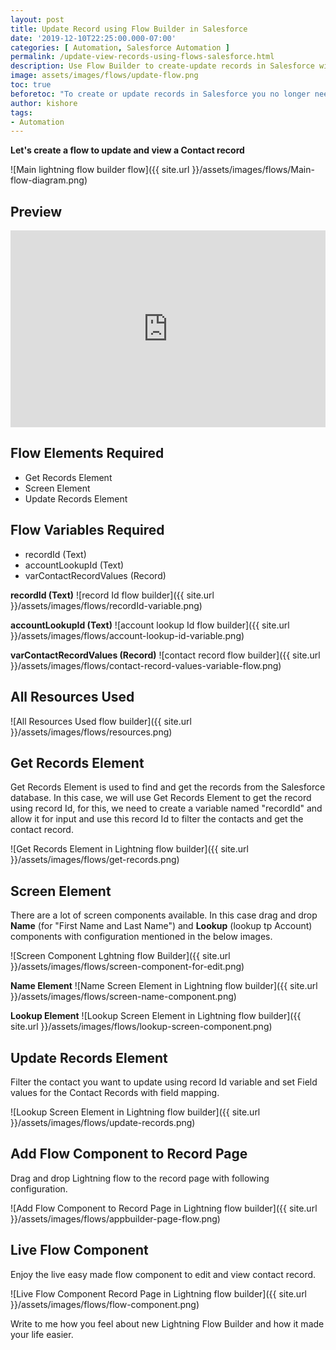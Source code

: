 ```yaml
---
layout: post
title: Update Record using Flow Builder in Salesforce
date: '2019-12-10T22:25:00.000-07:00'
categories: [ Automation, Salesforce Automation ]
permalink: /update-view-records-using-flows-salesforce.html
description: Use Flow Builder to create-update records in Salesforce without code and just clicks. Mastering flows can reduce the usage of code by 70-80%.
image: assets/images/flows/update-flow.png
toc: true
beforetoc: "To create or update records in Salesforce you no longer need to write a Lightning component, you can make use of Lightning Flow Builder where you can create any requirement just by clicks. Mastering flows can reduce the usage of code by 70-80%, and you don't have to write any test classes for what you build. Flows come with a component visibility option with which you can show/hide flow components conditionally."
author: kishore
tags:
- Automation
---
```



**Let's create a flow to update and view a Contact record**

![Main lightning flow builder flow]({{ site.url }}/assets/images/flows/Main-flow-diagram.png)

## Preview

<iframe style="width:100%;" height="315" src="https://www.youtube.com/embed/ZMQkFouwnX4" frameborder="0" allowfullscreen></iframe>

## Flow Elements Required

 - Get Records Element 
 - Screen Element 
 - Update Records Element

## Flow Variables Required

- recordId (Text)
- accountLookupId (Text)
- varContactRecordValues (Record)

**recordId (Text)**
![record Id flow builder]({{ site.url }}/assets/images/flows/recordId-variable.png)

**accountLookupId (Text)**
![account lookup Id flow builder]({{ site.url }}/assets/images/flows/account-lookup-id-variable.png)

**varContactRecordValues (Record)**
![contact record flow builder]({{ site.url }}/assets/images/flows/contact-record-values-variable-flow.png)

## All Resources Used
![All Resources Used flow builder]({{ site.url }}/assets/images/flows/resources.png)

## Get Records Element
Get Records Element is used to find and get the records from the Salesforce database. In this case, we will use Get Records Element to get the record using record Id, for this, we need to create a variable named "recordId" and allow it for input and use this record Id to filter the contacts and get the contact record.

![Get Records Element in Lightning flow builder]({{ site.url }}/assets/images/flows/get-records.png)

## Screen Element
There are a lot of screen components available. In this case drag and drop **Name**  (for "First Name and  Last Name") and **Lookup**  (lookup tp Account) components with configuration mentioned in the below images.

![Screen Component Lghtning flow Builder]({{ site.url }}/assets/images/flows/screen-component-for-edit.png)

**Name Element**
![Name Screen Element in Lightning flow builder]({{ site.url }}/assets/images/flows/screen-name-component.png)

**Lookup Element**
![Lookup Screen Element in Lightning flow builder]({{ site.url }}/assets/images/flows/lookup-screen-component.png)

## Update Records Element
Filter the contact you want to update using record Id variable and set Field values for the Contact Records with field mapping.

![Lookup Screen Element in Lightning flow builder]({{ site.url }}/assets/images/flows/update-records.png)

## Add Flow Component to Record Page
Drag and drop Lightning flow to the record page with following configuration.

![Add Flow Component to Record Page in Lightning flow builder]({{ site.url }}/assets/images/flows/appbuilder-page-flow.png)

## Live Flow Component
Enjoy the live easy made flow component to edit and view contact record.

![Live Flow Component Record Page in Lightning flow builder]({{ site.url }}/assets/images/flows/flow-component.png)

Write to me how you feel about new Lightning Flow Builder and how it made your life easier.





